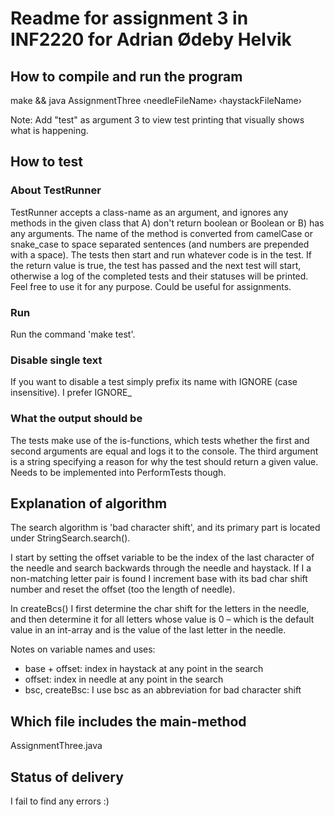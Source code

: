 Readme for assignment 3 in INF2220 for Adrian Ødeby Helvik
==========================================================

How to compile and run the program
----------------------------------
make && java AssignmentThree &lsaquo;needleFileName&rsaquo; &lsaquo;haystackFileName&rsaquo;

Note: Add "test" as argument 3 to view test printing
that visually shows what is happening.

How to test
-----------

### About TestRunner
TestRunner accepts a class-name as an argument, and ignores
any methods in the given class that A) don't return boolean
or Boolean or B) has any arguments. The name of the method
is converted from camelCase or snake\_case to space separated
sentences (and numbers are prepended with a space). The tests 
then start and run whatever code is in the test. If the return
value is true, the test has passed and the next test will start,
otherwise a log of the completed tests and their statuses will
be printed. Feel free to use it for any purpose. Could be
useful for assignments.

### Run
Run the command 'make test'.

### Disable single text
If you want to disable a test simply prefix its name with
IGNORE (case insensitive). I prefer IGNORE\_

### What the output should be
The tests make use of the is-functions, which tests whether
the first and second arguments are equal and logs it to the
console. The third argument is a string specifying a reason
for why the test should return a given value. Needs to be
implemented into PerformTests though.

Explanation of algorithm
------------------------
The search algorithm is 'bad character shift', and its primary
part is located under StringSearch.search().

I start by setting the offset variable to be the index of the
last character of the needle and search backwards through the
needle and haystack. If I a non-matching letter pair is found
I increment base with its bad char shift number and reset the
offset (too the length of needle).

In createBcs() I first determine the char shift for the letters
in the needle, and then determine it for all letters whose value
is 0 &ndash; which is the default value in an int-array and is the
value of the last letter in the needle.

Notes on variable names and uses:
- base + offset: index in haystack at any point in the search
- offset: index in needle at any point in the search
- bsc, createBsc: I use bsc as an abbreviation for bad character shift

Which file includes the main-method
-----------------------------------
AssignmentThree.java

Status of delivery
------------------
I fail to find any errors :)
